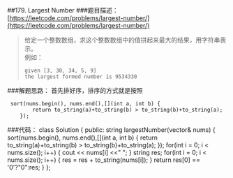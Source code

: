 ##179. Largest Number
###题目描述：[https://leetcode.com/problems/largest-number/](https://leetcode.com/problems/largest-number/)
> 给定一个整数数组，求这个整数数组中的值拼起来最大的结果，用字符串表示。    
> 例如：
> 
>     given [3, 30, 34, 5, 9]
>     the largest formed number is 9534330

###解题思路：
首先排好序，排序的方式就是按照    
    
     sort(nums.begin(), nums.end(),[](int a, int b) {
            return to_string(a)+to_string(b) > to_string(b)+to_string(a);
        });
 

###代码：
	class Solution {
	public:
	    string largestNumber(vector<int>& nums) {
	        sort(nums.begin(), nums.end(),[](int a, int b) {
	            return to_string(a)+to_string(b) > to_string(b)+to_string(a);
	        });
	        for(int i = 0; i < nums.size(); i++) {
	            cout << nums[i] <<" ";
	        }
	        string res;
	        for(int i = 0; i < nums.size(); i++) {
	            res = res + to_string(nums[i]);
	        }
	        return res[0] == '0'?"0":res;
	    }
	};
